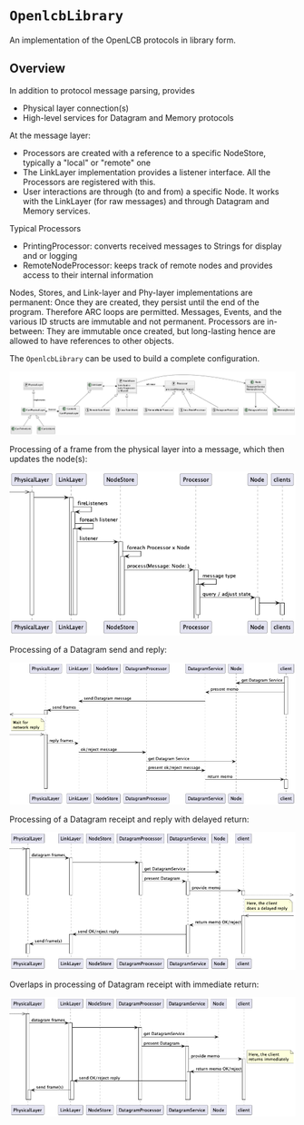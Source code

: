 # ``OpenlcbLibrary``

An implementation of the OpenLCB protocols in library form.

## Overview

In addition to protocol message parsing, provides
 - Physical layer connection(s)
 - High-level services for Datagram and Memory protocols

At the message layer:
 - Processors are created with a reference to a specific NodeStore, typically a "local" or "remote" one
 - The LinkLayer implementation provides a listener interface.  All the Processors are registered with this.
 - User interactions are through (to and from) a specific Node. It works with the LinkLayer (for raw messages) and through Datagram and Memory services.

 Typical Processors
 - PrintingProcessor: converts received messages to Strings for display and or logging
 - RemoteNodeProcessor: keeps track of remote nodes and provides access to their internal information

 Nodes, Stores, and Link-layer and Phy-layer implementations are permanent: Once they are created, they persist until the end of the program.  Therefore ARC loops are permitted. Messages, Events, and the various ID structs are immutable and not permanent. Processors are in-between: They are immutable once created, but long-lasting hence are allowed to have references to other objects.

The ``OpenlcbLibrary`` can be used to build a complete configuration.

![High-Level Class Diagram](Classes.png)

Processing of a frame from the physical layer into a message, which then updates the node(s):

![High-Level Physical -> Client Interaction Diagram](PtoCInteractions.png)

Processing of a Datagram send and reply:

![High-Level Send Datagram Interaction Diagram](SendDatagramInteractions.png)

Processing of a Datagram receipt and reply with delayed return:

![High-Level Receive Datagram Interaction Diagram](ReceiveDatagramDelayInteractions.png)

Overlaps in processing of Datagram receipt with immediate return:

![High-Level Receive Datagram Interaction Diagram](ReceiveDatagramInteractions.png)

